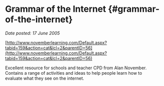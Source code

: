 # Grammar of the Internet {#grammar-of-the-internet}

_Date posted: 17 June 2005_

[http://www.novemberlearning.com/Default.aspx?tabid=159&action=cat&lcl=2&parentID=56](http://www.novemberlearning.com/Default.aspx?tabid=159&action=cat&lcl=2&parentID=56)

Excellent resource for schools and teacher CPD from Alan November. Contains a range of activities and ideas to help people learn how to evaluate what they see on the internet.
